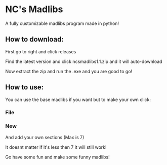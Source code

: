 # NC's Madlibs
A fully customizable madlibs program made in python!

## How to download:
 First go to right and click releases
 
 Find the latest version and click ncsmadlibs1.1.zip and it will auto-download
 
 Now extract the zip and run the .exe and you are good to go!

## How to use:

You can use the base madlibs if you want but to make your own click:

### File
### New
And add your own sections (Max is 7)

It doesnt matter if it's less then 7 it will still work!

Go have some fun and make some funny madlibs!
